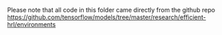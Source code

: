 Please note that all code in this folder came directly from the github repo https://github.com/tensorflow/models/tree/master/research/efficient-hrl/environments